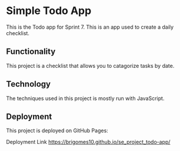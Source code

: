 # Simple Todo App

This is the Todo app for Sprint 7. This is an app used to create a daily checklist.

## Functionality

This project is a checklist that allows you to catagorize tasks by date.

## Technology

The techniques used in this project is mostly run with JavaScript.

## Deployment

This project is deployed on GitHub Pages:

Deployment Link https://brigomes10.github.io/se_project_todo-app/
